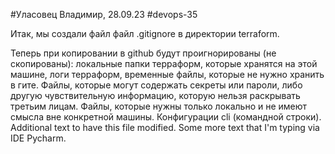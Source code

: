 #Уласовец Владимир, 28.09.23
#devops-35

Итак, мы создали файл файл .gitignore в директории terraform.

Теперь при копировании в github будут проигнорированы (не скопированы): 
локальные папки терраформ, которые хранятся на этой машине,
логи терраформ,
временные файлы, которые не нужно хранить в гите.
Файлы, которые могут содержать секреты или пароли, либо другую чувствительную информацию, которую нельзя раскрывать третьим лицам.
Файлы, которые нужны только локально и не имеют смысла вне конкретной машины.
Конфигурации cli (командной строки).
Additional text to have this file modified.
Some more text that I'm typing via IDE Pycharm.